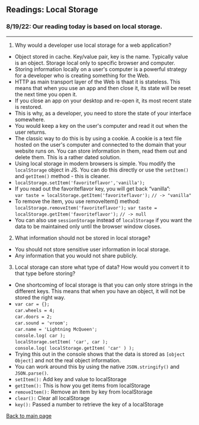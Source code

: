 ## Readings: Local Storage

### 8/19/22: Our reading today is based on local storage. 
---

1. Why would a developer use local storage for a web application?

- Object stored in cache. Key/value pair, key is the name. Typically value is an object. Storage local only to specific browser and computer. 
- Storing information locally on a user's computer is a powerful strategy for a developer who is creating something for the Web.
- HTTP as main transport layer of the Web is thaat it is stateless. This means that when you use an app and then close it, its state will be reset the next time you open it. 
- If you close an app on your desktop and re-open it, its most recent state is restored. 
- This is why, as a developer, you need to store the state of your interface somewhere. 
- You would keep a key on the user's computer and read it out when the user returns. 
- The classic way to do this is by using a cookie. A cookie is a text file hosted on the user's computer and connected to the domain that your website runs on. You can store information in them, read them out and delete them. This is a rather dated solution. 
- Using local storage in modern browsers is simple. You modify the `localStorage` object in JS. You can do this directly or use the `setItem()` and `getItem()` method - this is cleaner. 
- `localStorage.setItem('favoriteflavor','vanilla');`
- If you read out the favoriteflavor key, you will get back “vanilla”: <br>
`var taste = localStorage.getItem('favoriteflavor');`
`// -> "vanilla"`
- To remove the item, you use removeItem() method: <br>
`localStorage.removeItem('favoriteflavor');`
`var taste = localStorage.getItem('favoriteflavor');`
`// -> null`
- You can also use `sessionStorage` instead of `localStorage` if you want the data to be maintained only until the browser window closes.

2. What information should not be stored in local storage?
- You should not store sensitive user information in local storage. 
- Any information that you would not share publicly.

3. Local storage can store what type of data? How would you convert it to that type before storing?

- One shortcoming of local storage is that you can only store strings in the different keys. This means that when you have an object, it will not be stored the right way. 
- `var car = {};` <br>
`car.wheels = 4;` <br>
`car.doors = 2;` <br>
`car.sound = 'vroom';` <br>
`car.name = 'Lightning McQueen';` <br>
`console.log( car );` <br>
`localStorage.setItem( 'car', car );` <br> 
`console.log( localStorage.getItem( 'car' ) );` 
- Trying this out in the console shows that the data is stored as `[object Object]` and not the real object information. 
- You can work around this by using the native `JSON.stringify()` and `JSON.parse()`.
- `setItem():` Add key and value to localStorage
- `getItem():` This is how you get items from localStorage
- `removeItem():` Remove an item by key from localStorage
- `clear():` Clear all localStorage
- `key():` Passed a number to retrieve the key of a localStorage

[Back to main page](README.md)